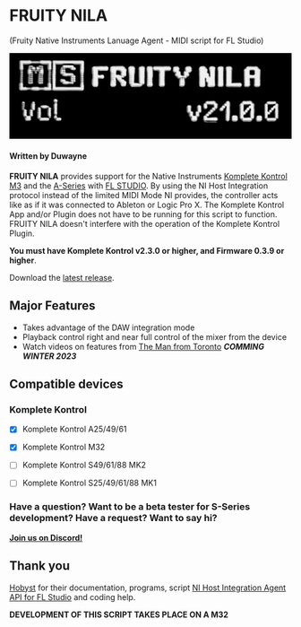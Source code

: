 # FRUITY NILA 
(Fruity Native Instruments Lanuage Agent - MIDI script for FL Studio)

![DEVICE SCREEN](/images/NILA1.jpg)

#### Written by Duwayne

**FRUITY NILA** provides support for the Native Instruments [Komplete Kontrol M3](https://www.native-instruments.com/en/products/komplete/keyboards/komplete-kontrol-m32/) and the [A-Series](https://www.native-instruments.com/en/products/komplete/keyboards/komplete-kontrol-a25-a49-a61) with [FL STUDIO](https://www.image-line.com/). By using the NI Host Integration protocol instead of the limited MIDI Mode NI provides, the controller acts like as if it was connected to Ableton or Logic Pro X. The Komplete Kontrol App and/or Plugin does not have to be running for this script to function. FRUITY NILA doesn't interfere with the operation of the Komplete Kontrol Plugin. 

**You must have Komplete Kontrol v2.3.0 or higher, and Firmware 0.3.9 or higher**. 

Download the [latest release](https://github.com/soundwrightpro/FLNI_KK/releases/latest "latest stable release").


## Major Features

- Takes advantage of the DAW integration mode
- Playback control right and near full control of the mixer from the device
- Watch videos on features from [The Man from Toronto](https://www.youtube.com/@the.man.from.toronto) ***COMMING WINTER 2023***

## Compatible devices

### Komplete Kontrol

- [x] Komplete Kontrol A25/49/61

- [x] Komplete Kontrol M32 

- [ ] Komplete Kontrol S49/61/88 MK2

- [ ] Komplete Kontrol S25/49/61/88 MK1 

### Have a question? Want to be a beta tester for S-Series development? Have a request? Want to say hi? 
**[Join us on Discord!](https://discord.gg/GeTTWBV "FL Studio NI on Discord")**

## Thank you

[Hobyst](https://github.com/hobyst) for their documentation, programs, script [NI Host Integration Agent API for FL Studio](https://github.com/hobyst/flmidi-nihia) and coding help.

**DEVELOPMENT OF THIS SCRIPT TAKES PLACE ON A M32**




